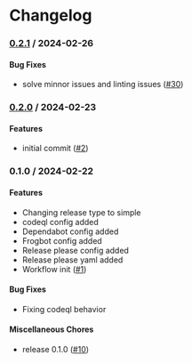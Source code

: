 # Changelog

### [0.2.1](https://github.com/BeyondTrust/go-client-library-passwordsafe/compare/v0.2.0...v0.2.1) / 2024-02-26

#### Bug Fixes

* solve minnor issues and linting issues ([#30](https://github.com/BeyondTrust/go-client-library-passwordsafe/issues/30))

### [0.2.0](https://github.com/BeyondTrust/go-client-library-passwordsafe/compare/v0.1.0...v0.2.0) / 2024-02-23

#### Features

* initial commit ([#2](https://github.com/BeyondTrust/go-client-library-passwordsafe/issues/2))

### 0.1.0 / 2024-02-22

#### Features

* Changing release type to simple
* codeql config added
* Dependabot config added
* Frogbot config added
* Release please config added
* Release please yaml added
* Workflow init ([#1](https://github.com/BeyondTrust/go-client-library-passwordsafe/issues/1))

#### Bug Fixes

* Fixing codeql behavior

#### Miscellaneous Chores

* release 0.1.0 ([#10](https://github.com/BeyondTrust/go-client-library-passwordsafe/issues/10))
